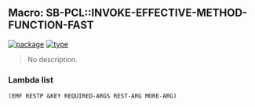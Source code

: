 ## Macro: SB-PCL::INVOKE-EFFECTIVE-METHOD-FUNCTION-FAST
[![package](https://img.shields.io/badge/Package-SB--PCL-5f9ea0.svg?style=social&colorA=999999)](../) [![type](https://img.shields.io/badge/Type-Macro-5f9ea0.svg?style=social&colorA=999999)](../#macro) 

> No description.

### Lambda list
```
(EMF RESTP &KEY REQUIRED-ARGS REST-ARG MORE-ARG)
```
